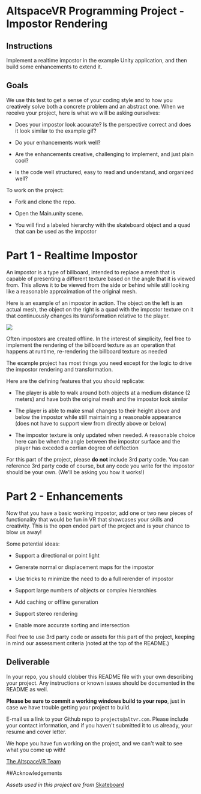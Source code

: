 # AltspaceVR Programming Project - Impostor Rendering

## Instructions

Implement a realtime impostor in the example Unity application, and then build some enhancements to extend it.

## Goals

We use this test to get a sense of your coding style and to how you creatively solve both a concrete problem and an abstract one. When we receive your project, here is what we will be asking ourselves:

- Does your impostor look accurate? Is the perspective correct and does it look similar to the example gif?

- Do your enhancements work well?

- Are the enhancements creative, challenging to implement, and just plain cool?

- Is the code well structured, easy to read and understand, and organized well?

To work on the project:

- Fork and clone the repo.

- Open the Main.unity scene. 

- You will find a labeled hierarchy with the skateboard object and a quad that can be used as the impostor

# Part 1 - Realtime Impostor

An impostor is a type of billboard, intended to replace a mesh that is capable of presenting a different texture based on the angle that it is viewed from. This allows it to be viewed from the side or behind while still looking like a reasonable approximation of the original mesh. 

Here is an example of an impostor in action. The object on the left is an actual mesh, the object on the right is a quad with the impostor texture on it that continuously changes its transformation relative to the player.

![](images/impostor-spin.gif)


Often impostors are created offline. In the interest of simplicity, feel free to implement the rendering of the billboard texture as an operation that happens at runtime, re-rendering the billboard texture as needed

The example project has most things you need except for the logic to drive the impostor rendering and transformation.

Here are the defining features that you should replicate:

- The player is able to walk around both objects at a medium distance (2 meters) and have both the original mesh and the impostor look similar

- The player is able to make small changes to their height above and below the impostor while still maintaining a reasonable appearance (does not have to support view from directly above or below)

- The impostor texture is only updated when needed. A reasonable choice here can be when the angle between the impostor surface and the player has exceded a certian degree of deflection

For this part of the project, please **do not** include 3rd party code. You can reference 3rd party code of course, but any code you write for the impostor should be your own. (We'll be asking you how it works!)

# Part 2 - Enhancements

Now that you have a basic working impostor, add one or two new pieces of functionality that would be fun in VR that showcases your skills and creativity. This is the open ended part of the project and is your chance to blow us away! 

Some potential ideas:

- Support a directional or point light

- Generate normal or displacement maps for the impostor

- Use tricks to minimize the need to do a full rerender of impostor 

- Support large numbers of objects or complex hierarchies

- Add caching or offline generation

- Support stereo rendering

- Enable more accurate sorting and intersection

Feel free to use 3rd party code or assets for this part of the project, keeping in mind our assessment criteria (noted at the top of the README.)

## Deliverable

In your repo, you should clobber this README file with your own describing your project. Any instructions or known issues should be documented in the README as well.

**Please be sure to commit a working windows build to your repo**, just in case we have trouble getting your project to build.

E-mail us a link to your Github repo to `projects@altvr.com`. Please include your contact information, and if you haven't submitted it to us already, your resume and cover letter. 

We hope you have fun working on the project, and we can't wait to see what you come up with!
    
[The AltspaceVR Team](http://altvr.com/team/)
    
##Acknowledgements

*Assets used in this project are from* [Skateboard](https://www.assetstore.unity3d.com/en/#!/content/7030)


